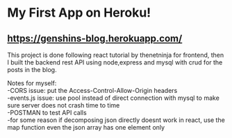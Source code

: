 # My First App on Heroku!

## https://genshins-blog.herokuapp.com/

This project is done following react tutorial by thenetninja for frontend, then I built the backend rest API using node,express and mysql with crud for the posts in the blog.

Notes for myself:<br/>
-CORS issue: put the Access-Control-Allow-Origin headers <br/>
-events.js issue: use pool instead of direct connection with mysql to make sure server does not crash time to time<br/>
-POSTMAN to test API calls<br/>
-for some reason if decomposing json directly doesnt work in react, use the map function even the json array has one element only
